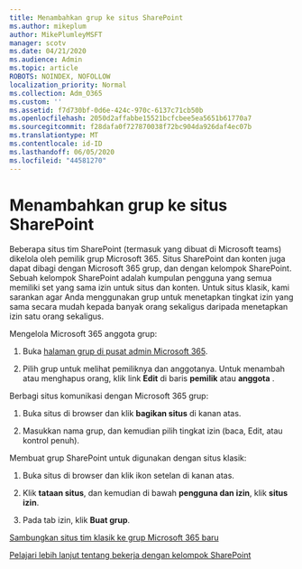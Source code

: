```yaml
---
title: Menambahkan grup ke situs SharePoint
ms.author: mikeplum
author: MikePlumleyMSFT
manager: scotv
ms.date: 04/21/2020
ms.audience: Admin
ms.topic: article
ROBOTS: NOINDEX, NOFOLLOW
localization_priority: Normal
ms.collection: Adm_O365
ms.custom: ''
ms.assetid: f7d730bf-0d6e-424c-970c-6137c71cb50b
ms.openlocfilehash: 2050d2affabbe15521bcfcbee5ea5651b61770a7
ms.sourcegitcommit: f28dafa0f727870038f72bc904da926daf4ec07b
ms.translationtype: MT
ms.contentlocale: id-ID
ms.lasthandoff: 06/05/2020
ms.locfileid: "44581270"
---
```

# <a name="add-a-group-to-a-sharepoint-site"></a>Menambahkan grup ke situs SharePoint

Beberapa situs tim SharePoint (termasuk yang dibuat di Microsoft teams) dikelola oleh pemilik grup Microsoft 365. Situs SharePoint dan konten juga dapat dibagi dengan Microsoft 365 grup, dan dengan kelompok SharePoint. Sebuah kelompok SharePoint adalah kumpulan pengguna yang semua memiliki set yang sama izin untuk situs dan konten. Untuk situs klasik, kami sarankan agar Anda menggunakan grup untuk menetapkan tingkat izin yang sama secara mudah kepada banyak orang sekaligus daripada menetapkan izin satu orang sekaligus.
  
Mengelola Microsoft 365 anggota grup:
  
1. Buka [halaman grup di pusat admin Microsoft 365](https://portal.office.com/adminportal/home#/groups).
    
2. Pilih grup untuk melihat pemiliknya dan anggotanya. Untuk menambah atau menghapus orang, klik link **Edit** di baris **pemilik** atau **anggota** . 
    
Berbagi situs komunikasi dengan Microsoft 365 grup:
  
1. Buka situs di browser dan klik **bagikan situs** di kanan atas. 
    
2. Masukkan nama grup, dan kemudian pilih tingkat izin (baca, Edit, atau kontrol penuh).
    
Membuat grup SharePoint untuk digunakan dengan situs klasik:
  
1. Buka situs di browser dan klik ikon setelan di kanan atas.
    
2. Klik **tataan situs**, dan kemudian di bawah **pengguna dan izin**, klik **situs izin**.
    
3. Pada tab izin, klik **Buat grup**.
    
[Sambungkan situs tim klasik ke grup Microsoft 365 baru](https://go.microsoft.com/fwlink/?linkid=2008654)
  
[Pelajari lebih lanjut tentang bekerja dengan kelompok SharePoint](https://go.microsoft.com/fwlink/?linkid=874658)
  


